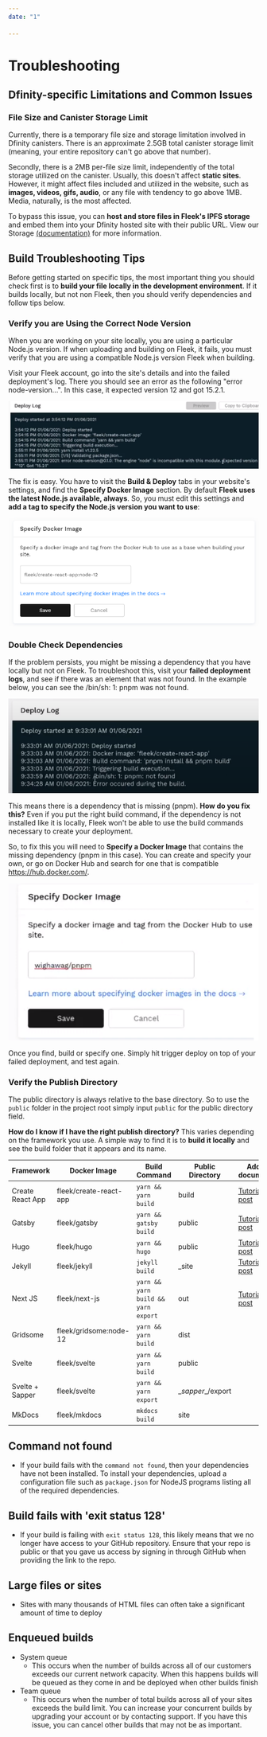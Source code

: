 ```yaml
---
date: "1"

---
```

# Troubleshooting

## Dfinity-specific Limitations and Common Issues
### File Size and Canister Storage Limit
Currently, there is a temporary file size and storage limitation involved in Dfinity canisters. There is an approximate 2.5GB total canister storage limit (meaning, your entire repository can't go above that number).

Secondly, there is a 2MB per-file size limit, independently of the total storage utilized on the canister. Usually, this doesn't affect **static sites**. However, it might affect files included and utilized in the website, such as **images, videos, gifs, audio**, or any file with tendency to go above 1MB. Media, naturally, is the most affected.

To bypass this issue, you can **host and store files in Fleek's IPFS storage** and embed them into your Dfinity hosted site with their public URL. View our Storage [(documentation)](https://docs.fleek.co/storage/storage-app/) for more information.

## Build Troubleshooting Tips

Before getting started on specific tips, the most important thing you should check first is to **build your file locally in the development environment**. If it builds locally, but not non Fleek, then you should verify dependencies and follow tips below.

### Verify you are Using the Correct Node Version
When you are working on your site locally, you are using a particular Node.js version. If when uploading and building on Fleek, it fails, you must verify that you are using a compatible Node.js version Fleek when building.

Visit your Fleek account, go into the site's details and into the failed deployment's log. There you should see an error as the following "error node-version...".   In this case, it expected version 12 and got 15.2.1.

![](imgs/log-nodejs.png)

The fix is easy. You have to visit the **Build & Deploy** tabs in your website's settings, and find the **Specify Docker Image** section. By default **Fleek uses the latest Node.js available, always**. So, you must edit this settings and **add a tag to specify the Node.js version you want to use**:

![](imgs/docker-hd.png)

### Double Check Dependencies
If the problem persists, you might be missing a dependency that you have locally but not on Fleek. To troubleshoot this, visit your **failed deployment logs**, and see if there was an element that was not found. In the example below, you can see the /bin/sh: 1: pnpm was not found.

![](imgs/bin.png) 

This means there is a dependency that is missing (pnpm). **How do you fix this?** Even if you put the right build command, if the dependency is not installed like it is locally, Fleek won't be able to use the build commands necessary to create your deployment.

So, to fix this you will need to **Specify a Docker Image** that contains the missing dependency (pnpm in this case). You can create and specify your own, or go on Docker Hub and search for one that is compatible https://hub.docker.com/. 

![](imgs/pnpm.png)

Once you find, build or specify one. Simply hit trigger deploy on top of your failed deployment, and test again.

### Verify the Publish Directory

The public directory is always relative to the base directory. So to use the `public` folder in the project root simply input `public` for the public directory field.

**How do I know if I have the right publish directory?** This varies depending on the framework you use. A simple way to find it is to **build it locally** and see the build folder that it appears and its name.

| Framework          | Docker Image           | Build Command                       | Public Directory | Additional documentation |
|--------------------|------------------------|-------------------------------------|------------------|------------------|
| Create React App   | fleek/create-react-app | `yarn && yarn build`                | build            | <a href="https://blog.fleek.co/posts/fleek-create-react-app" target="_blank">Tutorial blog post</a> |
| Gatsby             | fleek/gatsby           | `yarn && gatsby build`              | public           | <a href="https://blog.fleek.co/posts/Gatsby-Fleek" target="_blank">Tutorial blog post</a> |
| Hugo               | fleek/hugo             | `yarn && hugo`                      | public           | <a href="https://blog.fleek.co/posts/go-with-hugo-and-fleek" target="_blank">Tutorial blog post</a> |
| Jekyll             | fleek/jekyll           | `jekyll build`                      | _site            | <a href="https://blog.fleek.co/posts/deploy-jekyll-blog-on-fleek" target="_blank">Tutorial blog post</a> |
| Next JS            | fleek/next-js          | `yarn && yarn build && yarn export` | out              | <a href="https://blog.fleek.co/posts/fleek-nextJS" target="_blank">Tutorial blog post</a> |
| Gridsome           | fleek/gridsome:node-12 | `yarn && yarn build`                | dist             | |
| Svelte             | fleek/svelte           | `yarn && yarn build`                | public           | |
| Svelte + Sapper    | fleek/svelte           | `yarn && yarn export`               | \__sapper__/export|
| MkDocs             | fleek/mkdocs           | `mkdocs build`                      | site             | |


## Command not found

* If your build fails with the `command not found`, then your dependencies have not been installed. To install your dependencies, upload a configuration file such as `package.json` for NodeJS programs listing all of the required dependencies.

## Build fails with 'exit status 128'

* If your build is failing with `exit status 128`, this likely means that we no longer have access to your GitHub repository. Ensure that your repo is public or that you gave us access by signing in through GitHub when providing the link to the repo.

## Large files or sites

* Sites with many thousands of HTML files can often take a significant amount of time to deploy
    
## Enqueued builds

* System queue
    * This occurs when the number of builds across all of our customers exceeds our current network capacity. When this happens builds will be queued as they come in and be deployed when other builds finish
* Team queue
    * This occurs when the number of total builds across all of your sites exceeds the build limit. You can increase your concurrent builds by upgrading your account or by contacting support. If you have this issue, you can cancel other builds that may not be as important.
